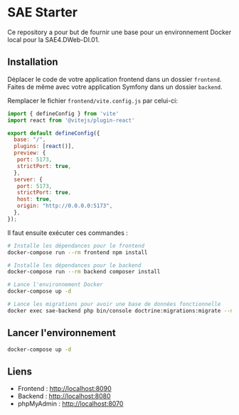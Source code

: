 # SAE Starter
Ce repository a pour but de fournir une base pour un environnement Docker local pour la SAE4.DWeb-DI.01.

## Installation
Déplacer le code de votre application frontend dans un dossier `frontend`.
Faites de même avec votre application Symfony dans un dossier `backend`.

Remplacer le fichier `frontend/vite.config.js` par celui-ci:
```javascript
import { defineConfig } from 'vite'
import react from '@vitejs/plugin-react'

export default defineConfig({
  base: "/",
  plugins: [react()],
  preview: {
   port: 5173,
   strictPort: true,
  },
  server: {
   port: 5173,
   strictPort: true,
   host: true,
   origin: "http://0.0.0.0:5173",
  },
});
```

Il faut ensuite exécuter ces commandes :
```bash
# Installe les dépendances pour le frontend
docker-compose run --rm frontend npm install

# Installe les dépendances pour le backend
docker-compose run --rm backend composer install

# Lance l'environnement Docker
docker-compose up -d

# Lance les migrations pour avoir une base de données fonctionnelle
docker exec sae-backend php bin/console doctrine:migrations:migrate --no-interaction
```

## Lancer l'environnement
```bash
docker-compose up -d
```

## Liens
- Frontend : [http://localhost:8090](http://localhost:8090)
- Backend : [http://localhost:8080](http://localhost:8080)
- phpMyAdmin : [http://localhost:8070](http://localhost:8070)
